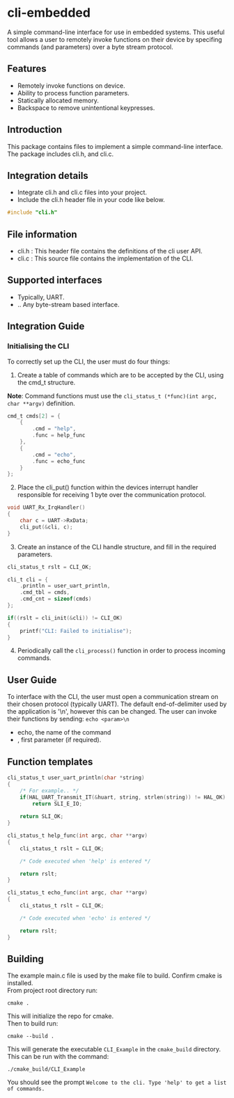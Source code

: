 # cli-embedded
A simple command-line interface for use in embedded systems.
This useful tool allows a user to remotely invoke functions on their device by specifing commands (and parameters) over a byte stream protocol.

## Features
* Remotely invoke functions on device.
* Ability to process function parameters.
* Statically allocated memory.
* Backspace to remove unintentional keypresses.

## Introduction
This package contains files to implement a simple command-line interface.
The package includes cli.h, and cli.c.

## Integration details
* Integrate cli.h and cli.c files into your project.
* Include the cli.h header file in your code like below.

```c
#include "cli.h"
```

## File information
* cli.h : This header file contains the definitions of the cli user API.
* cli.c : This source file contains the implementation of the CLI.

## Supported interfaces
* Typically, UART.
* .. Any byte-stream based interface.
  
## Integration Guide
### Initialising the CLI
To correctly set up the CLI, the user must do four things:

1. Create a table of commands which are to be accepted by the CLI, using the cmd_t structure.

**Note**: Command functions must use the ```cli_status_t (*func)(int argc, char **argv)``` definition.
```c
cmd_t cmds[2] = {
    {
        .cmd = "help",
        .func = help_func
    },
    {
        .cmd = "echo",
        .func = echo_func
    }
};
```

2. Place the cli_put() function within the devices interrupt handler responsible for receiving 1 byte over the communication protocol.
 ```c
 void UART_Rx_IrqHandler()
 {
     char c = UART->RxData;
     cli_put(&cli, c);
 }
 ``` 

3. Create an instance of the CLI handle structure, and fill in the required parameters.
```c
cli_status_t rslt = CLI_OK;

cli_t cli = {
    .println = user_uart_println,
    .cmd_tbl = cmds,
    .cmd_cnt = sizeof(cmds)
};

if((rslt = cli_init(&cli)) != CLI_OK)
{
    printf("CLI: Failed to initialise");
}
```

4. Periodically call the ```cli_process()``` function in order to process incoming commands.

## User Guide
To interface with the CLI, the user must open a communication stream on their chosen protocol (typically UART).
The default end-of-delimiter used by the application is '\n', however this can be changed.
The user can invoke their functions by sending:
```echo <param>\n```
* echo, the name of the command
* <param>, first parameter (if required).

## Function templates
```c
cli_status_t user_uart_println(char *string)
{
    /* For example.. */
    if(HAL_UART_Transmit_IT(&huart, string, strlen(string)) != HAL_OK)
        return SLI_E_IO;
    
    return SLI_OK;
}

cli_status_t help_func(int argc, char **argv)
{
    cli_status_t rslt = CLI_OK;

    /* Code executed when 'help' is entered */

    return rslt;
}

cli_status_t echo_func(int argc, char **argv)
{
    cli_status_t rslt = CLI_OK;

    /* Code executed when 'echo' is entered */

    return rslt;
}
```

## Building
The example main.c file is used by the make file to build. Confirm cmake is installed.   
From project root directory run:  
``` 
cmake .  
``` 
This will initialize the repo for cmake.  
Then to build run:  
``` 
cmake --build . 
``` 
This will generate the executable `CLI_Example` in the `cmake_build` directory. This can be run with the command: 
``` 
./cmake_build/CLI_Example 
``` 
You should see the prompt `Welcome to the cli. Type 'help' to get a list of commands.`  
 